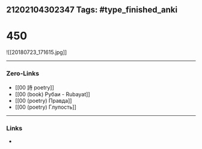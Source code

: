 21202104302347
Tags: #type_finished_anki 
---
# 450

![[20180723_171615.jpg]]

---
### Zero-Links
- [[00 詩 poetry]]
- [[00 (book) Рубаи - Rubayat]]
- [[00 (poetry) Правда]]
- [[00 (poetry) Глупость]]
---
### Links
-